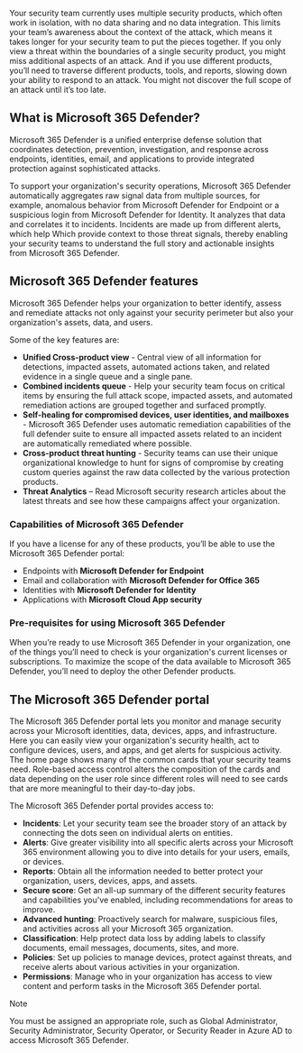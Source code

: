 Your security team currently uses multiple security products, which often work in isolation, with no data sharing and no data integration. This limits your team’s awareness about the context of the attack, which means it takes longer for your security team to put the pieces together. If you only view a threat within the boundaries of a single security product, you might miss additional aspects of an attack. And if you use different products, you’ll need to traverse different products, tools, and reports, slowing down your ability to respond to an attack. You might not discover the full scope of an attack until it’s too late.

## What is Microsoft 365 Defender?

Microsoft 365 Defender is a unified enterprise defense solution that coordinates detection, prevention, investigation, and response across endpoints, identities, email, and applications to provide integrated protection against sophisticated attacks.

To support your organization's security operations, Microsoft 365 Defender automatically aggregates raw signal data from multiple sources, for example, anomalous behavior from Microsoft Defender for Endpoint or a suspicious login from Microsoft Defender for Identity. It analyzes that data and correlates it to incidents. Incidents are made up from different alerts, which help Which provide context to those threat signals, thereby enabling your security teams to understand the full story and actionable insights from  Microsoft 365 Defender.

## Microsoft 365 Defender features

Microsoft 365 Defender helps your organization to better identify, assess and remediate attacks not only against your security perimeter but also your organization's assets, data, and users.

Some of the key features are:

- **Unified Cross-product view** - Central view of all information for detections, impacted assets, automated actions taken, and related evidence in a single queue and a single pane.
- **Combined incidents queue** - Help your security team focus on critical items by ensuring the full attack scope, impacted assets, and automated remediation actions are grouped together and surfaced promptly.
- **Self-healing for compromised devices, user identities, and mailboxes** - Microsoft 365 Defender uses automatic remediation capabilities of the full defender suite to ensure all impacted assets related to an incident are automatically remediated where possible.
- **Cross-product threat hunting** - Security teams can use their unique organizational knowledge to hunt for signs of compromise by creating custom queries against the raw data collected by the various protection products.
- **Threat Analytics** – Read Microsoft security research articles about the latest threats and see how these campaigns affect your organization.

### Capabilities of Microsoft 365 Defender

If you have a license for any of these products, you’ll be able to use the Microsoft 365 Defender portal:

- Endpoints with **Microsoft Defender for Endpoint**
- Email and collaboration with **Microsoft Defender for Office 365**
- Identities with **Microsoft Defender for Identity**
- Applications with **Microsoft Cloud App security**

### Pre-requisites for using Microsoft 365 Defender

When you’re ready to use Microsoft 365 Defender in your organization, one of the things you’ll need to check is your organization's current licenses or subscriptions.  To maximize the scope of the data available to Microsoft 365 Defender, you’ll need to deploy the other Defender products.

## The Microsoft 365 Defender portal

The Microsoft 365 Defender portal lets you monitor and manage security across your Microsoft identities, data, devices, apps, and infrastructure. Here you can easily view your organization's security health, act to configure devices, users, and apps, and get alerts for suspicious activity.
The home page shows many of the common cards that your security teams need. Role-based access control alters the composition of the cards and data depending on the user role since different roles will need to see cards that are more meaningful to their day-to-day jobs.

The Microsoft 365 Defender portal provides access to:

- **Incidents**: Let your security team see the broader story of an attack by connecting the dots seen on individual alerts on entities.
- **Alerts**: Give greater visibility into all specific alerts across your Microsoft 365 environment allowing you to dive into details for your users, emails, or devices.
- **Reports**: Obtain all the information needed to better protect your organization, users, devices, apps, and assets.
- **Secure score**: Get an all-up summary of the different security features and capabilities you've enabled, including recommendations for areas to improve.
- **Advanced hunting**: Proactively search for malware, suspicious files, and activities across all your Microsoft 365 organization.
- **Classification**: Help protect data loss by adding labels to classify documents, email messages, documents, sites, and more.
- **Policies**: Set up policies to manage devices, protect against threats, and receive alerts about various activities in your organization.
- **Permissions**: Manage who in your organization has access to view content and perform tasks in the Microsoft 365 Defender portal.

> [!NOTE]
> You must be assigned an appropriate role, such as Global Administrator, Security Administrator, Security Operator, or Security Reader in Azure AD to access Microsoft 365 Defender.
